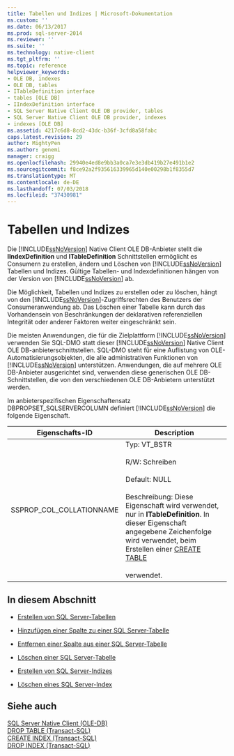 ```yaml
---
title: Tabellen und Indizes | Microsoft-Dokumentation
ms.custom: ''
ms.date: 06/13/2017
ms.prod: sql-server-2014
ms.reviewer: ''
ms.suite: ''
ms.technology: native-client
ms.tgt_pltfrm: ''
ms.topic: reference
helpviewer_keywords:
- OLE DB, indexes
- OLE DB, tables
- ITableDefinition interface
- tables [OLE DB]
- IIndexDefinition interface
- SQL Server Native Client OLE DB provider, tables
- SQL Server Native Client OLE DB provider, indexes
- indexes [OLE DB]
ms.assetid: 4217c6d8-8cd2-43dc-b36f-3cfd8a58fabc
caps.latest.revision: 29
author: MightyPen
ms.author: genemi
manager: craigg
ms.openlocfilehash: 29940e4ed8e9bb3a0ca7e3e3db419b27e491b1e2
ms.sourcegitcommit: f8ce92a2f935616339965d140e00298b1f8355d7
ms.translationtype: MT
ms.contentlocale: de-DE
ms.lasthandoff: 07/03/2018
ms.locfileid: "37430981"
---
```

# <a name="tables-and-indexes"></a>Tabellen und Indizes
  Die [!INCLUDE[ssNoVersion](../../includes/ssnoversion-md.md)] Native Client OLE DB-Anbieter stellt die **IIndexDefinition** und **ITableDefinition** Schnittstellen ermöglicht es Consumern zu erstellen, ändern und Löschen von [!INCLUDE[ssNoVersion](../../includes/ssnoversion-md.md)] Tabellen und Indizes. Gültige Tabellen- und Indexdefinitionen hängen von der Version von [!INCLUDE[ssNoVersion](../../includes/ssnoversion-md.md)] ab.  
  
 Die Möglichkeit, Tabellen und Indizes zu erstellen oder zu löschen, hängt von den [!INCLUDE[ssNoVersion](../../includes/ssnoversion-md.md)]-Zugriffsrechten des Benutzers der Consumeranwendung ab. Das Löschen einer Tabelle kann durch das Vorhandensein von Beschränkungen der deklarativen referenziellen Integrität oder anderer Faktoren weiter eingeschränkt sein.  
  
 Die meisten Anwendungen, die für die Zielplattform [!INCLUDE[ssNoVersion](../../includes/ssnoversion-md.md)] verwenden Sie SQL-DMO statt dieser [!INCLUDE[ssNoVersion](../../includes/ssnoversion-md.md)] Native Client OLE DB-anbieterschnittstellen. SQL-DMO steht für eine Auflistung von OLE-Automatisierungsobjekten, die alle administrativen Funktionen von [!INCLUDE[ssNoVersion](../../includes/ssnoversion-md.md)] unterstützen. Anwendungen, die auf mehrere OLE DB-Anbieter ausgerichtet sind, verwenden diese generischen OLE DB-Schnittstellen, die von den verschiedenen OLE DB-Anbietern unterstützt werden.  
  
 Im anbieterspezifischen Eigenschaftensatz DBPROPSET_SQLSERVERCOLUMN definiert [!INCLUDE[ssNoVersion](../../includes/ssnoversion-md.md)] die folgende Eigenschaft.  
  
|Eigenschafts-ID|Description|  
|-----------------|-----------------|  
|SSPROP_COL_COLLATIONNAME|Typ: VT_BSTR<br /><br /> R/W: Schreiben<br /><br /> Default: NULL<br /><br /> Beschreibung: Diese Eigenschaft wird verwendet, nur in **ITableDefinition**. In dieser Eigenschaft angegebene Zeichenfolge wird verwendet, beim Erstellen einer [CREATE TABLE](/sql/t-sql/statements/create-table-transact-sql)<br /><br /> verwendet.|  
  
## <a name="in-this-section"></a>In diesem Abschnitt  
  
-   [Erstellen von SQL Server-Tabellen](../../relational-databases/native-client-ole-db-tables-indexes/creating-sql-server-tables.md)  
  
-   [Hinzufügen einer Spalte zu einer SQL Server-Tabelle](../../relational-databases/native-client-ole-db-tables-indexes/adding-a-column-to-a-sql-server-table.md)  
  
-   [Entfernen einer Spalte aus einer SQL Server-Tabelle](../../relational-databases/native-client-ole-db-tables-indexes/removing-a-column-from-a-sql-server-table.md)  
  
-   [Löschen einer SQL Server-Tabelle](../../relational-databases/native-client-ole-db-tables-indexes/dropping-a-sql-server-table.md)  
  
-   [Erstellen von SQL Server-Indizes](../../relational-databases/indexes/indexes.md)  
  
-   [Löschen eines SQL Server-Index](../../relational-databases/native-client-ole-db-tables-indexes/dropping-a-sql-server-index.md)  
  
## <a name="see-also"></a>Siehe auch  
 [SQL Server Native Client &#40;OLE-DB&#41;](../../relational-databases/native-client/ole-db/sql-server-native-client-ole-db.md)   
 [DROP TABLE &#40;Transact-SQL&#41;](/sql/t-sql/statements/drop-table-transact-sql)   
 [CREATE INDEX &#40;Transact-SQL&#41;](/sql/t-sql/statements/create-index-transact-sql)   
 [DROP INDEX &#40;Transact-SQL&#41;](/sql/t-sql/statements/drop-index-transact-sql)  
  
  
